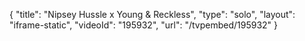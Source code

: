 {
    "title": "Nipsey Hussle x Young & Reckless",
    "type": "solo",
    "layout": "iframe-static",
    "videoId": "195932",
    "url": "\/tvpembed\/195932"
}